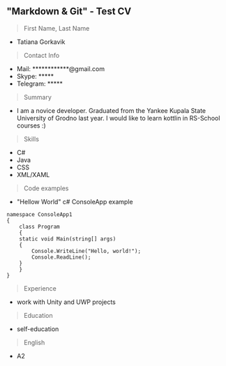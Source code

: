 ## "Markdown & Git" - Test CV
> First Name, Last Name
- Tatiana Gorkavik
  
> Contact Info
- Mail: ************@gmail.com
- Skype: *****
- Telegram: *****

> Summary 
- I am a novice developer. Graduated from the Yankee Kupala State University of Grodno last year. I would like to learn kottlin in RS-School courses :)

> Skills 
- C#
- Java
- CSS
- XML/XAML

> Code examples
- "Hellow World" c# ConsoleApp example
```
namespace ConsoleApp1
{
    class Program
    {
    static void Main(string[] args)
    {
        Console.WriteLine("Hello, world!");
        Console.ReadLine();
    }
    }
}
```
> Experience 
- work with Unity and UWP projects 

> Education
- self-education

> English 
- A2